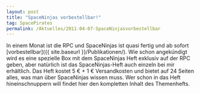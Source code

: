 ```yaml
---
layout: post
title: "SpaceNinjas vorbestellbar!"
tag: SpacePirates
permalink: /Aktuelles/2011-04-07-SpaceNinjasvorbestellbar
---
```


In einem Monat ist die RPC und SpaceNinjas ist quasi fertig und ab sofort [vorbestellbar]({{ site.baseurl }}/Publikationen/). Wie schon angekündigt wird es eine spezielle Box mit dem SpaceNinjas Heft exklusiv auf der RPC geben, aber natürlich ist das SpaceNinjas-Heft auch einzeln bei mir erhältlich. Das Heft kostet 5 &euro; + 1 &euro; Versandkosten und bietet auf 24 Seiten alles, was man über SpaceNinjas wissen muss. Wer schon in das Heft hineinschnuppern will findet hier den kompletten Inhalt des Themenhefts.
